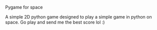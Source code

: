 Pygame for space

A simple 2D python game designed to play a simple game in python on space.
Go play and send me the best score lol :)
